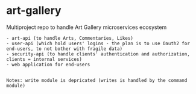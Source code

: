 # art-gallery
Multiproject repo to handle Art Gallery microservices ecosystem

    - art-api (to handle Arts, Commentaries, Likes)
    - user-api (which hold users' logins - the plan is to use Oauth2 for end-users, to not bother with fragile data)
    - security-api (to handle clients' authentication and authorization, clients = internal services)
    - web application for end-users
    
    
    Notes: write module is depricated (writes is handled by the command module)
